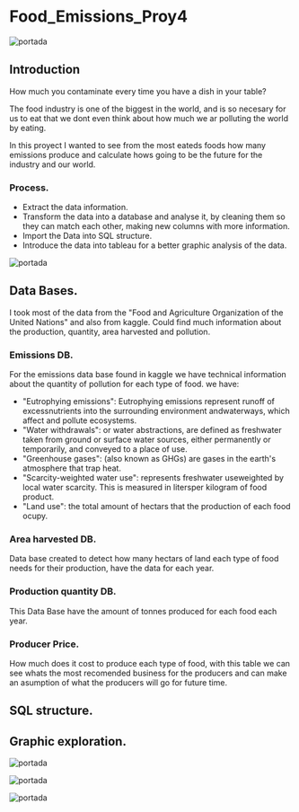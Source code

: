 # Food_Emissions_Proy4

![portada](https://github.com/imalanz/_proy4/blob/main/images/a.jpg?raw=true)

## Introduction
How much you contaminate every time you have a dish in your table?

The food industry is one of the biggest in the world, and is so necesary for us to eat that we dont even think about how much we ar polluting the world by eating.

In this proyect I wanted to see from the most eateds foods how many emissions produce and calculate hows going to be the future for the industry and our world.
### Process.
- Extract the data information.
- Transform the data into a database and analyse it, by cleaning them so they can match each other, making new columns with more information.
- Import the Data into SQL structure.
- Introduce the data into tableau for a better graphic analysis of the data.

![portada](https://github.com/imalanz/_proy4/blob/main/images/b.jpg?raw=true)

## Data Bases.

I took most of the data from the "Food and Agriculture Organization of the United Nations" and also from kaggle. Could find much information about the production, quantity, area harvested and pollution.

### Emissions DB.

For the emissions data base found in kaggle we have technical information about the quantity of pollution for each type of food. we have: 

- "Eutrophying emissions": Eutrophying emissions represent runoff of excessnutrients into the surrounding environment andwaterways, which affect and pollute ecosystems.
- "Water withdrawals": or water abstractions, are defined as freshwater taken from ground or surface water sources, either permanently or temporarily, and conveyed to a place of use.
- "Greenhouse gases": (also known as GHGs) are gases in the earth's atmosphere that trap heat.
- "Scarcity-weighted water use": represents freshwater useweighted by local water scarcity. This is measured in litersper kilogram of food product.
- "Land use": the total amount of hectars that the production of each food ocupy.

### Area harvested DB.

Data base created to detect how many hectars of land each type of food needs for their production, have the data for each year.

### Production quantity DB.
This Data Base have the amount of tonnes produced for each food each year.
### Producer Price.
How much does it cost to produce each type of food, with this table we can see whats the most recomended business for the producers and can make an asumption of what the producers will go for future time. 


## SQL structure.
## Graphic exploration.

![portada](https://github.com/imalanz/_proy4/blob/main/images/f.png?raw=true)

![portada](https://github.com/imalanz/_proy4/blob/main/images/d.jpg?raw=true)




![portada](https://github.com/imalanz/_proy4/blob/main/images/s.jpg?raw=true)